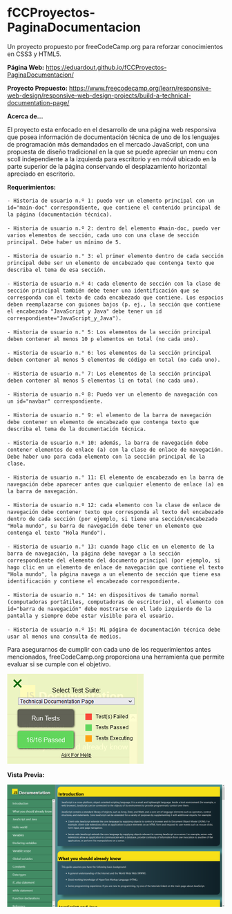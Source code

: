 # fCCProyectos-PaginaDocumentacion
Un proyecto propuesto por freeCodeCamp.org para reforzar conocimientos en CSS3 y HTML5. 

**Página Web:**
https://eduardout.github.io/fCCProyectos-PaginaDocumentacion/

**Proyecto Propuesto:**
https://www.freecodecamp.org/learn/responsive-web-design/responsive-web-design-projects/build-a-technical-documentation-page/

**Acerca de...**

El proyecto esta enfocado en el desarrollo de una página web responsiva que posea información de documentación técnica de uno de los lenguajes de
programación más demandados en el mercado JavaScript, con una propuesta de diseño tradicional en la que se puede apreciar un menu con scoll independiente
a la izquierda para escritorio y en móvil ubicado en la parte superior de la página conservando el desplazamiento horizontal apreciado en escritorio.

**Requerimientos:**

    - Historia de usuario n.º 1: puedo ver un elemento principal con un id="main-doc" correspondiente, que contiene el contenido principal de la página (documentación técnica).

    - Historia de usuario n.º 2: dentro del elemento #main-doc, puedo ver varios elementos de sección, cada uno con una clase de sección principal. Debe haber un mínimo de 5.

    - Historia de usuario n.° 3: el primer elemento dentro de cada sección principal debe ser un elemento de encabezado que contenga texto que describa el tema de esa sección.

    - Historia de usuario n.º 4: cada elemento de sección con la clase de sección principal también debe tener una identificación que se corresponda con el texto de cada encabezado que contiene. Los espacios deben reemplazarse con guiones bajos (p. ej., la sección que contiene el encabezado "JavaScript y Java" debe tener un id correspondiente="JavaScript_y_Java").

    - Historia de usuario n.° 5: Los elementos de la sección principal deben contener al menos 10 p elementos en total (no cada uno).

    - Historia de usuario n.° 6: los elementos de la sección principal deben contener al menos 5 elementos de código en total (no cada uno).

    - Historia de usuario n.° 7: Los elementos de la sección principal deben contener al menos 5 elementos li en total (no cada uno).

    - Historia de usuario n.º 8: Puedo ver un elemento de navegación con un id="navbar" correspondiente.

    - Historia de usuario n.° 9: el elemento de la barra de navegación debe contener un elemento de encabezado que contenga texto que describa el tema de la documentación técnica.

    - Historia de usuario n.º 10: además, la barra de navegación debe contener elementos de enlace (a) con la clase de enlace de navegación. Debe haber uno para cada elemento con la sección principal de la clase.

    - Historia de usuario n.° 11: El elemento de encabezado en la barra de navegación debe aparecer antes que cualquier elemento de enlace (a) en la barra de navegación.

    - Historia de usuario n.º 12: cada elemento con la clase de enlace de navegación debe contener texto que corresponda al texto del encabezado dentro de cada sección (por ejemplo, si tiene una sección/encabezado "Hola mundo", su barra de navegación debe tener un elemento que contenga el texto "Hola Mundo").

    - Historia de usuario n.° 13: cuando hago clic en un elemento de la barra de navegación, la página debe navegar a la sección correspondiente del elemento del documento principal (por ejemplo, si hago clic en un elemento de enlace de navegación que contiene el texto "Hola mundo", la página navega a un elemento de sección que tiene esa identificación y contiene el encabezado correspondiente.

    - Historia de usuario n.° 14: en dispositivos de tamaño normal (computadoras portátiles, computadoras de escritorio), el elemento con id="barra de navegación" debe mostrarse en el lado izquierdo de la pantalla y siempre debe estar visible para el usuario.

    - Historia de usuario n.º 15: Mi página de documentación técnica debe usar al menos una consulta de medios.
    
Para asegurarnos de cumplir con cada uno de los requerimientos antes mencionados, freeCodeCamp.org proporciona una herramienta que permite evaluar si se cumple con
el objetivo.

![Herramienta de Prueba de Requerimientos](https://raw.githubusercontent.com/EduardoUT/fCCProyectos-PaginaDocumentacion/master/assets/img/readme/test.PNG)

**Vista Previa:**

![Vista Previa Página de Documentación Técnica](https://raw.githubusercontent.com/EduardoUT/fCCProyectos-PaginaDocumentacion/master/assets/img/readme/Documentacion_freeCodeCamp.PNG)
